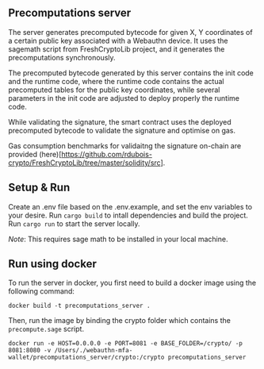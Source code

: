 ## Precomputations server

The server generates precomputed bytecode for given X, Y coordinates of a certain public key associated with a Webauthn device. It uses the sagemath script from FreshCryptoLib project, and it generates the precomputations synchronously.

The precomputed bytecode generated by this server contains the init code and the runtime code, where the runtime code contains the actual precomputed tables for the public key coordinates, while several parameters in the init code are adjusted to deploy properly the runtime code.

While validating the signature, the smart contract uses the deployed precomputed bytecode to validate the signature and optimise on gas.

Gas consumption benchmarks for validaitng the signature on-chain are provided (here)[https://github.com/rdubois-crypto/FreshCryptoLib/tree/master/solidity/src]. 

## Setup & Run

Create an .env file based on the .env.example, and set the env variables to your desire. 
Run `cargo build` to intall dependencies and build the project.
Run `cargo run` to start the server locally.

*Note*: This requires sage math to be installed in your local machine.

## Run using docker

To run the server in docker, you first need to build a docker image using the following command:

```
docker build -t precomputations_server .
```

Then, run the image by binding the crypto folder which contains the `precompute.sage` script.

```
docker run -e HOST=0.0.0.0 -e PORT=8081 -e BASE_FOLDER=/crypto/ -p 8081:8080 -v /Users/./webauthn-mfa-wallet/precomputations_server/crypto:/crypto precomputations_server
```
